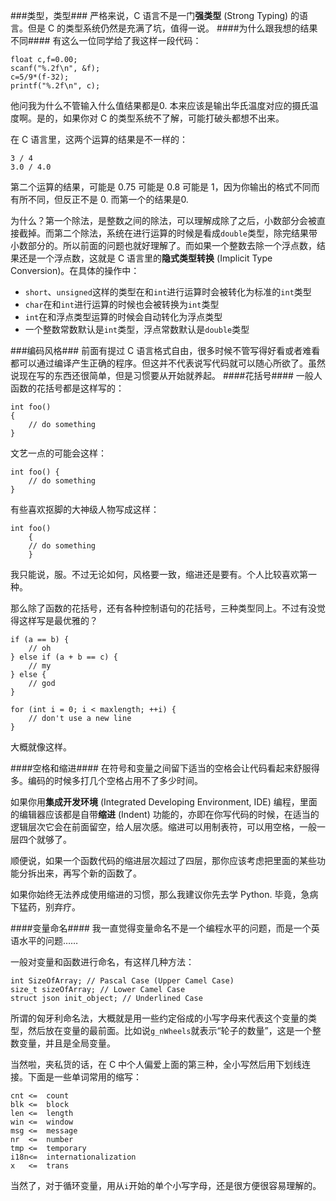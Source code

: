 ###类型，类型###
严格来说，C 语言不是一门**强类型** (Strong Typing) 的语言。但是 C 的类型系统仍然是充满了坑，值得一说。
####为什么跟我想的结果不同####
有这么一位同学给了我这样一段代码：

	float c,f=0.00;
	scanf("%.2f\n", &f);	c=5/9*(f-32);	printf("%.2f\n", c);

他问我为什么不管输入什么值结果都是0. 本来应该是输出华氏温度对应的摄氏温度啊。是的，如果你对 C 的类型系统不了解，可能打破头都想不出来。

在 C 语言里，这两个运算的结果是不一样的：

	3 / 4
	3.0 / 4.0

第二个运算的结果，可能是 0.75 可能是 0.8 可能是 1，因为你输出的格式不同而有所不同，但反正不是 0. 而第一个的结果是0.

为什么？第一个除法，是整数之间的除法，可以理解成除了之后，小数部分会被直接截掉。而第二个除法，系统在进行运算的时候是看成``double``类型，除完结果带小数部分的。所以前面的问题也就好理解了。而如果一个整数去除一个浮点数，结果还是一个浮点数，这就是 C 语言里的**隐式类型转换** (Implicit Type Conversion)。在具体的操作中：

* ``short``、``unsigned``这样的类型在和``int``进行运算时会被转化为标准的``int``类型
* ``char``在和``int``进行运算的时候也会被转换为``int``类型
* ``int``在和浮点类型运算的时候会自动转化为浮点类型
* 一个整数常数默认是``int``类型，浮点常数默认是``double``类型

###编码风格###
前面有提过 C 语言格式自由，很多时候不管写得好看或者难看都可以通过编译产生正确的程序。但这并不代表说写代码就可以随心所欲了。虽然说现在写的东西还很简单，但是习惯要从开始就养起。
####花括号####
一般人函数的花括号都是这样写的：

	int foo()
	{
		// do something
	}

文艺一点的可能会这样：

	int foo() {
		// do something
	}

有些喜欢抠脚的大神级人物写成这样：

	int foo()
		{
		// do something
		}

我只能说，服。不过无论如何，风格要一致，缩进还是要有。个人比较喜欢第一种。

那么除了函数的花括号，还有各种控制语句的花括号，三种类型同上。不过有没觉得这样写是最优雅的？

	if (a == b) {
		// oh
	} else if (a + b == c) {
		// my
	} else {
		// god
	}
	
	for (int i = 0; i < maxlength; ++i) {
		// don't use a new line
	}

大概就像这样。

####空格和缩进####
在符号和变量之间留下适当的空格会让代码看起来舒服得多。编码的时候多打几个空格占用不了多少时间。

如果你用**集成开发环境** (Integrated Developing Environment, IDE) 编程，里面的编辑器应该都是自带**缩进** (Indent) 功能的，亦即在你写代码的时候，在适当的逻辑层次它会在前面留空，给人层次感。缩进可以用制表符，可以用空格，一般一层四个就够了。

顺便说，如果一个函数代码的缩进层次超过了四层，那你应该考虑把里面的某些功能分拆出来，再写个新的函数了。

如果你始终无法养成使用缩进的习惯，那么我建议你先去学 Python. 毕竟，急病下猛药，别弃疗。

####变量命名####
我一直觉得变量命名不是一个编程水平的问题，而是一个英语水平的问题……

一般对变量和函数进行命名，有这样几种方法：

	int SizeOfArray; // Pascal Case (Upper Camel Case)
	size_t sizeOfArray; // Lower Camel Case
	struct json init_object; // Underlined Case

所谓的匈牙利命名法，大概就是用一些约定俗成的小写字母来代表这个变量的类型，然后放在变量的最前面。比如说``g_nWheels``就表示“轮子的数量”，这是一个整数变量，并且是全局变量。

当然啦，夹私货的话，在 C 中个人偏爱上面的第三种，全小写然后用下划线连接。下面是一些单词常用的缩写：

	cnt	<=	count
	blk	<=	block
	len	<=	length
	win	<=	window
	msg	<=	message
	nr	<=	number
	tmp	<=	temporary
	i18n<=	internationalization
	x	<=	trans

当然了，对于循环变量，用从``i``开始的单个小写字母，还是很方便很容易理解的。